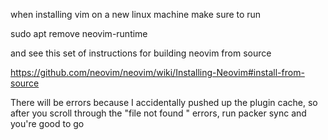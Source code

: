  when installing vim on a new linux machine make sure to run

 sudo apt remove neovim-runtime

and see this set of instructions for building neovim from source 

 https://github.com/neovim/neovim/wiki/Installing-Neovim#install-from-source


 There will be errors because I accidentally pushed up the plugin cache, so after you scroll through the "file not found " errors, run packer sync and you're good to go
